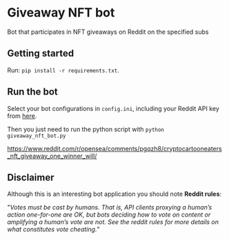 # Giveaway NFT bot

Bot that participates in NFT giveaways on Reddit on the specified subs

## Getting started

Run: `pip install -r requirements.txt`.

## Run the bot

Select your bot configurations in `config.ini`, including your Reddit API key from [here](https://www.reddit.com/prefs/apps).

Then you just need to run the python script with `python giveaway_nft_bot.py`

https://www.reddit.com/r/opensea/comments/pgqzh8/cryptocartooneaters_nft_giveaway_one_winner_will/

## Disclaimer

Although this is an interesting bot application you should note **Reddit rules**:

"_Votes must be cast by humans. That is, API clients proxying a human’s action one-for-one are OK, but bots deciding how to vote on content or amplifying a human’s vote are not. See the reddit rules for more details on what constitutes vote cheating._"
